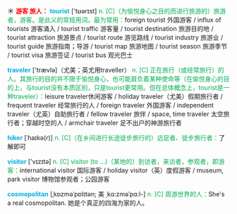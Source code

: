 ☀ <font color="red">**游客 旅人：**</font>
<font color="sky blue">**tourist**</font> ['tʊərɪst] 
<font color="#00b050">n. [C]（为愉悦身心之目的而进行旅游的）旅游者，游客。是此义的常规用词，最为常用：</font>foreign tourist 外国游客 / influx of tourists 游客涌入 / tourist traffic 游客量 / tourist destination 旅游目的地 / tourist attraction 旅游景点 / tourist route 游览路线 / tourist industry 旅游业 / tourist guide 旅游指南；导游 / tourist map 旅游地图 / tourist season 旅游季节 / tourist visa 旅游签证 / tourist bus 观光巴士

<font color="sky blue">**traveler**</font> ['trævlə]（尤美；英尤用traveller）
<font color="#00b050">n. [C] 正在旅行（或经常旅行）的人。其旅行的目的并不限于愉悦身心，也可能肩负着某种使命等（在愉悦身心的目的上，与tourist没有本质区别，只是tourist更常用。但在总体概念上，tourist是一种traveler）：</font>leisure traveler休闲游客 / holiday traveler（尤美）假期旅行者 / frequent traveler 经常旅行的人 / foreign traveler 外国游客 / independent traveler（尤英）自助旅行者 / fellow traveler 旅伴 / space, time traveler 太空旅行者；穿越时空的人 / armchair traveler 足不出户的神游旅行者

<font color="sky blue">**hiker**</font> [ˈhaɪkə(r)]
<font color="#00b050">n. [C]（在乡间进行长途徒步旅行的）远足者、徒步旅行者：</font>了解即可

<font color="sky blue">**visitor**</font> ['vɪzɪtə] 
<font color="#00b050">n. [C] visitor (to ...)（某地的）到访者，来访者，参观者，即游客：</font>international visitor 国际游客 / holiday visitor（英）度假游客 / museum, park visitor 博物馆参观者；公园游客
           
<font color="sky blue">**cosmopolitan**</font> [ˌkɒzməˈpɒlɪtən; 美 ˌkɑ:zməˈpɑ:l-]
<font color="#00b050">n. [C] 周游世界的人：</font>She's a real cosmopolitan. 她是个真正的四海为家的人。


           


